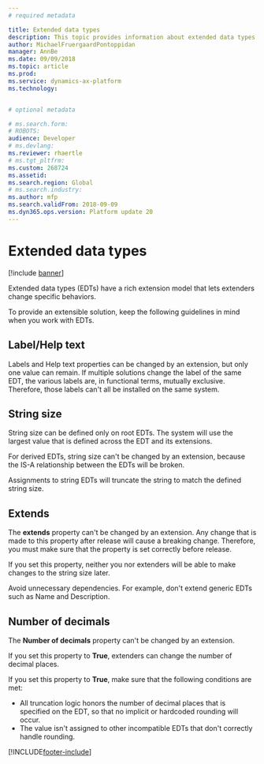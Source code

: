 ```yaml
---
# required metadata

title: Extended data types
description: This topic provides information about extended data types (EDTs).
author: MichaelFruergaardPontoppidan
manager: AnnBe
ms.date: 09/09/2018
ms.topic: article
ms.prod: 
ms.service: dynamics-ax-platform
ms.technology: 


# optional metadata

# ms.search.form: 
# ROBOTS: 
audience: Developer
# ms.devlang: 
ms.reviewer: rhaertle
# ms.tgt_pltfrm: 
ms.custom: 268724
ms.assetid: 
ms.search.region: Global
# ms.search.industry: 
ms.author: mfp
ms.search.validFrom: 2018-09-09
ms.dyn365.ops.version: Platform update 20
---
```


# Extended data types
[!include [banner](../includes/banner.md)]

Extended data types (EDTs) have a rich extension model that lets extenders change specific behaviors.

To provide an extensible solution, keep the following guidelines in mind when you work with EDTs.

## Label/Help text
Labels and Help text properties can be changed by an extension, but only one value can remain. If multiple solutions change the label of the same EDT, the various labels are, in functional terms, mutually exclusive. Therefore, those labels can't all be installed on the same system.

## String size
String size can be defined only on root EDTs. The system will use the largest value that is defined across the EDT and its extensions.

For derived EDTs, string size can't be changed by an extension, because the IS-A relationship between the EDTs will be broken.

Assignments to string EDTs will truncate the string to match the defined string size.

## Extends
The **extends** property can't be changed by an extension. Any change that is made to this property after release will cause a breaking change. Therefore, you must make sure that the property is set correctly before release.

If you set this property, neither you nor extenders will be able to make changes to the string size later. 

Avoid unnecessary dependencies. For example, don't extend generic EDTs such as Name and Description.

## Number of decimals
The **Number of decimals** property can't be changed by an extension.

If you set this property to **True**, extenders can change the number of decimal places. 

If you set this property to **True**, make sure that the following conditions are met:

+ All truncation logic honors the number of decimal places that is specified on the EDT, so that no implicit or hardcoded rounding will occur.
+ The value isn't assigned to other incompatible EDTs that don't correctly handle rounding.


[!INCLUDE[footer-include](../../../includes/footer-banner.md)]